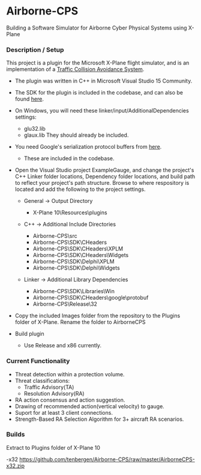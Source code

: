 # Airborne-CPS
Building a Software Simulator for Airborne Cyber Physical Systems using X-Plane

### Description / Setup
This project is a plugin for the Microsoft X-Plane flight simulator, and is an implementation of a [Traffic Collision Avoidance System](https://www.faa.gov/documentLibrary/media/Advisory_Circular/TCAS%20II%20V7.1%20Intro%20booklet.pdf).

- The plugin was written in C++ in Microsoft Visual Studio 15 Community.

- The SDK for the plugin is included in the codebase, and can also be found [here](http://www.xsquawkbox.net/xpsdk/mediawiki/Main_Page).

- On Windows, you will need these linker/input/AdditionalDependencies settings:
  * glu32.lib
  * glaux.lib
  They should already be included.

- You need Google's serialization protocol buffers from [here](https://github.com/google/protobuf/releases/tag/v3.0.0).
  * These are included in the codebase.
  
- Open the Visual Studio project ExampleGauge, and change the project's C++ Linker folder locations, Dependency folder locations, and build   path to reflect your project's path structure. Browse to where respository is located and add the following to the project settings.

  * General -> Output Directory
    - X-Plane 10\Resources\plugins
    
  * C++ -> Additional Include Directories  
    - Airborne-CPS\src
    - Airborne-CPS\SDK\CHeaders
    - Airborne-CPS\SDK\CHeaders\XPLM
    - Airborne-CPS\SDK\CHeaders\Widgets
    - Airborne-CPS\SDK\Delphi\XPLM
    - Airborne-CPS\SDK\Delphi\Widgets
    
  * Linker -> Additional Library Dependencies
    - Airborne-CPS\SDK\Libraries\Win
    - Airborne-CPS\SDK\CHeaders\google\protobuf
    - Airborne-CPS\Release\32

- Copy the included Images folder from the repository to the Plugins folder of X-Plane. Rename the folder to AirborneCPS

- Build plugin
    * Use Release and x86 currently.
  
  
### Current Functionality

- Threat detection within a protection volume.
- Threat classifications:
  * Traffic Advisory(TA)
  * Resolution Advisory(RA)
- RA action consensus and action suggestion.
- Drawing of recommended action(vertical velocity) to gauge.
- Suport for at least 3 client connections.
- Strength-Based RA Selection Algorithm for 3+ aircraft RA scenarios.


### Builds

Extract to Plugins folder of X-Plane 10

-x32 https://github.com/tenbergen/Airborne-CPS/raw/master/AirborneCPS-x32.zip
